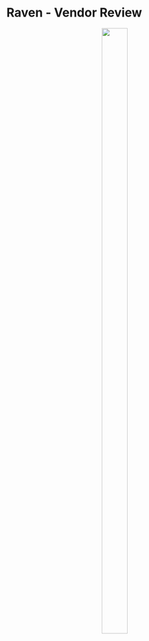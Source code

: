 # Raven - Vendor Review
<p align="center">
  <img src="https://github.com/toandaosjsu/CS160/blob/master/img/raven.PNG" width="60" height="60%">
</p>


